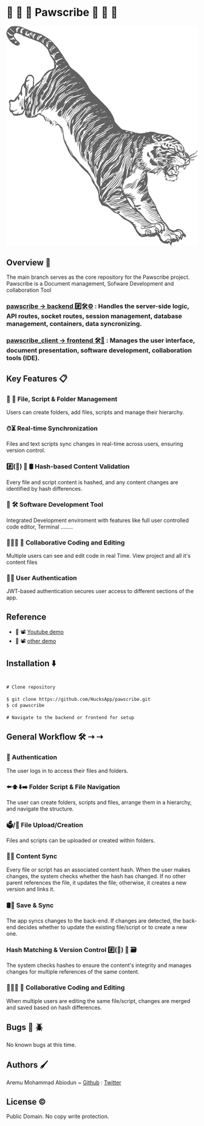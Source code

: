 # 🐾 🐾 🐾 Pawscribe 🐾 🐾 🐾

![PAWSCRIBE](https://github.com/HucksApp/pawscribe/blob/pawscribe_client/src/images/back5.svg "Title is optional")

## Overview 📖
The main branch serves as the core repository for the Pawscribe project.
Pawscribe is a Document management, Sofware Development and collaboration Tool
### [pawscribe -> backend #️⃣🛠⚙️](https://github.com/HucksApp/pawscribe/tree/pawscribe "backend") : Handles the server-side logic, API routes, socket routes, session management, database management, containers, data syncronizing.
### [pawscribe_client -> frontend 🛠📲](https://github.com/HucksApp/pawscribe/tree/pawscribe_client "frontend") : Manages the user interface, document presentation, software development, collaboration tools (IDE).

## Key Features 📋
### 📄 📁 File, Script & Folder Management
Users can create folders, add files, scripts and manage their hierarchy.
### ⏱⏳ Real-time Synchronization
Files and text scripts sync changes in real-time across users, ensuring version control.
### #️⃣(📃) 🔀 🛢 Hash-based Content Validation
Every file and script content is hashed, and any content changes are identified by hash differences.
### 📑 🛠 Software Development Tool  
Integrated Development enviroment with features like full user controlled code editor, Terminal ........
### 👩‍👧‍👧 📝 Collaborative Coding and Editing 
Multiple users can see and edit code in real Time. View project and all it's content files
### 🔐🔏 User Authentication 
JWT-based authentication secures user access to different sections of the app.

## Reference  
* 🎥 📽 [Youtube demo](https://www.youtube.com/watch?v=6JbJsOSW1fM "pawscribe")
* 🎥 📽 [other demo](https://www.flexclip.com/share/694478929b9c352b019f1d0c0ec1f27c7cdfab8.html "pawscribe")

## Installation  ⬇️
```

# Clone repository

$ git clone https://github.com/HucksApp/pawscribe.git
$ cd pawscribe

# Navigate to the backend or frontend for setup

```

## General Workflow 🛠 ⇢ ⇢
### 🔐 Authentication 
The user logs in to access their files and folders.
### ⬅️⬆️⬇️➡️ Folder Script & File Navigation 
The user can create folders, scripts and files, arrange them in a hierarchy, and navigate the structure.
### 🗳/📄 File Upload/Creation
Files and scripts can be uploaded or created within folders.
### 📄🔄 Content Sync
Every file or script has an associated content hash. When the user makes changes, the system checks whether the hash has changed. If no other parent references the file, it updates the file; otherwise, it creates a new version and links it.
### 🛢🔄 Save & Sync
The app syncs changes to the back-end. If changes are detected, the back-end decides whether to update the existing file/script or to create a new one.
### Hash Matching & Version Control #️⃣(📃) 🔀 🗃
The system checks hashes to ensure the content's integrity and manages changes for multiple references of the same content.
### 👩‍👧‍👧 📝 Collaborative Coding and Editing
When multiple users are editing the same file/script, changes are merged and saved based on hash differences.

## Bugs 🐛 🪲
No known bugs at this time. 

## Authors 🖌
Aremu Mohammad Abiodun ~ [Github](https://github.com/Hucksapp) : [Twitter](https://twitter.com/hucks_jake)  

## License ©
Public Domain. No copy write protection. 

